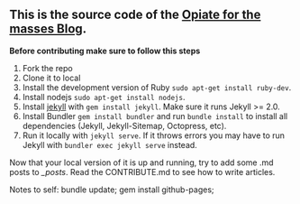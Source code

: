 This is the source code of the [Opiate for the masses Blog](http://www.opiateforthemass.es).
-----
**Before contributing make sure to follow this steps**
  1. Fork the repo
  2. Clone it to local
  3. Install the development version of Ruby `sudo apt-get install ruby-dev`.
  4. Install nodejs `sudo apt-get install nodejs`.
  3. Install [jekyll](http://jekyllrb.com/) with `gem install jekyll`. Make sure it runs Jekyll >= 2.0.
  4. Install Bundler `gem install bundler` and run `bundle install` to install all dependencies (Jekyll, Jekyll-Sitemap, Octopress, etc).
  5. Run it locally with `jekyll serve`. If it throws errors you may have to run Jekyll with `bundler exec jekyll serve` instead.

Now that your local version of it is up and running, try to add some .md posts to *_posts*. Read the CONTRIBUTE.md to see how to write articles.



Notes to self:
bundle update; gem install github-pages;


